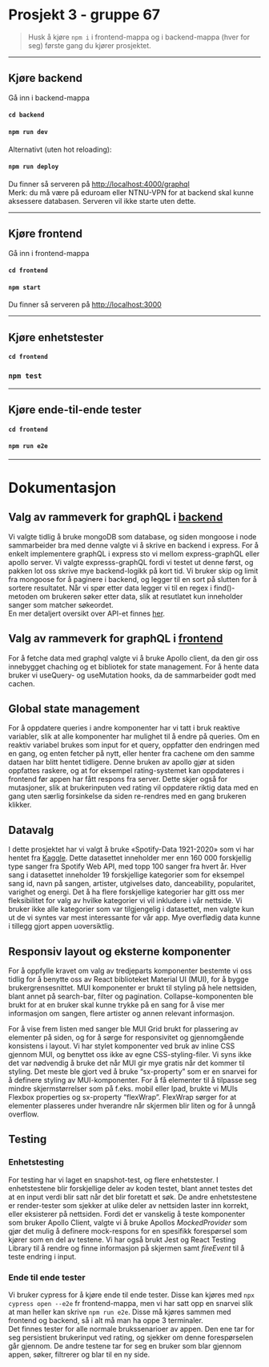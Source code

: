 # Prosjekt 3 - gruppe 67

> Husk å kjøre `npm i`  i frontend-mappa og i backend-mappa (hver for seg) første gang du kjører prosjektet.
___
## Kjøre backend

Gå inn i backend-mappa
#### `cd backend`
#### `npm run dev`
Alternativt (uten hot reloading):
#### `npm run deploy`
Du finner så serveren på [http://localhost:4000/graphql](http://localhost:4000/graphql/)  
Merk: du må være på eduroam eller NTNU-VPN for at backend skal kunne aksessere databasen. Serveren vil ikke starte uten dette.
___
## Kjøre frontend 

Gå inn i frontend-mappa
#### `cd frontend`
#### `npm start`
Du finner så serveren på [http://localhost:3000](http://localhost:3000)
___

## Kjøre enhetstester

#### `cd frontend`
### `npm test`
___
## Kjøre ende-til-ende tester
#### `cd frontend`
#### `npm run e2e`
___
# Dokumentasjon

## Valg av rammeverk for graphQL i [backend](/backend/)
Vi valgte tidlig å bruke mongoDB som database, og siden mongoose i node sammarbeider bra med denne valgte vi å skrive en backend i express. For å enkelt implementere graphQL i express sto vi mellom express-graphQL eller apollo server. Vi valgte expresss-graphQL fordi vi testet ut denne først, og pakken lot oss skrive mye backend-logikk på kort tid. Vi bruker skip og limit fra mongoose for å paginere i backend, og legger til en sort på slutten for å sortere resultatet. Når vi spør etter data legger vi til en regex i find()-metoden om brukeren søker etter data, slik at resutlatet kun inneholder sanger som matcher søkeordet.  
En mer detaljert oversikt over API-et finnes [her](/backend/README.md).

## Valg av rammeverk for graphQL i [frontend](/frontend/)
For å fetche data med graphql valgte vi å bruke Apollo client, da den gir oss innebygget chaching og et bibliotek for state management. For å hente data bruker vi useQuery- og useMutation hooks, da de sammarbeider godt med cachen.

## Global state management 
For å oppdatere queries i andre komponenter har vi tatt i bruk reaktive variabler, slik at alle komponenter har mulighet til å endre på queries. Om en reaktiv variabel brukes som input for et query, oppfatter den endringen med en gang, og enten fetcher på nytt, eller henter fra cachene om den samme dataen har blitt hentet tidligere. Denne bruken av apollo gjør at siden oppfattes raskere, og at for eksempel rating-systemet kan oppdateres i frontend før appen har fått respons fra server. Dette skjer også for mutasjoner, slik at brukerinputen ved rating vil oppdatere riktig data med en gang uten særlig forsinkelse da siden re-rendres med en gang brukeren klikker.

## Datavalg
I dette prosjektet har vi valgt å bruke «Spotify-Data 1921-2020» som vi har hentet fra [Kaggle](https://www.kaggle.com/datasets/ektanegi/spotifydata-19212020). Dette datasettet inneholder mer enn 160 000 forskjellig type sanger fra Spotify Web API, med topp 100 sanger fra hvert år. Hver sang i datasettet inneholder 19 forskjellige kategorier som for eksempel sang id, navn på sangen, artister, utgivelses dato, danceability, popularitet, varighet og energi. Det å ha flere forskjellige kategorier har gitt oss mer fleksibilitet for valg av hvilke kategorier vi vil inkludere i vår nettside. Vi bruker ikke alle kategorier som var tilgjengelig i datasettet, men valgte kun ut de vi syntes var mest interessante for vår app. Mye overflødig data kunne i tillegg gjort appen uoversiktlig.

## Responsiv layout og eksterne komponenter 
For å oppfylle kravet om valg av tredjeparts komponenter bestemte vi oss tidlig for å benytte oss av React biblioteket Material UI (MUI), for å bygge brukergrensesnittet. MUI komponenter er brukt til styling på hele nettsiden, blant annet på search-bar, filter og pagination. Collapse-komponenten ble brukt for at en bruker skal kunne trykke på en sang for å vise mer informasjon om sangen, flere artister og annen relevant informasjon. 

For å vise frem listen med sanger ble MUI Grid brukt for plassering av elementer på siden, og for å sørge for responsivitet og gjennomgående konsistens i layout. Vi har stylet komponenter ved bruk av inline CSS gjennom MUI, og benyttet oss ikke av egne CSS-styling-filer. Vi syns ikke det var nødvendig å bruke det når MUI gir mye gratis når det kommer til styling. Det meste ble gjort ved å bruke “sx-property” som er en snarvei for å definere styling av MUI-komponenter. For å få elementer til å tilpasse seg mindre skjermstørrelser som på f.eks. mobil eller Ipad, brukte vi MUIs Flexbox properties og sx-property “flexWrap”. FlexWrap sørger for at elementer plasseres under hverandre når skjermen blir liten og for å unngå overflow.  

## Testing
### Enhetstesting
For testing har vi laget en snapshot-test, og flere enhetstester. I enhetstestene blir forskjellige deler av koden testet, blant annet testes det at en input verdi blir satt når det blir foretatt et søk. De andre enhetstestene er render-tester som sjekker at ulike deler av nettsiden laster inn korrekt, eller eksisterer på nettsiden. Fordi det er vanskelig å teste komponenter som bruker Apollo Client, valgte vi å bruke Apollos *MockedProvider* som gjør det mulig å definere mock-respons for en spesifikk forespørsel som kjører som en del av testene. Vi har også brukt Jest og React Testing Library til å rendre og finne informasjon på skjermen samt *fireEvent* til å teste endring i input.

### Ende til ende tester
Vi bruker cypress for å kjøre ende til ende tester. Disse kan kjøres med `npx cypress open --e2e` fr frontend-mappa, men vi har satt opp en snarvei slik at man heller kan skrive `npm run e2e`.
Disse må kjøres sammen med frontend og backend, så i alt må man ha oppe 3 terminaler.  
Det finnes tester for alle normale brukssenarioer av appen. Den ene tar for seg persistient brukerinput ved rating, og sjekker om denne forespørselen går gjennom. De andre testene tar for seg en bruker som blar gjennom appen, søker, filtrerer og blar til en ny side.